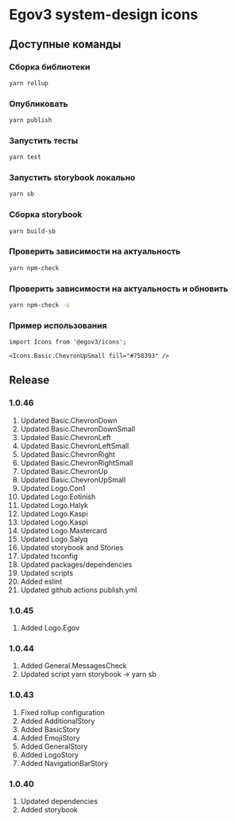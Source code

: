 # Egov3 system-design icons

## Доступные команды

### Сборка библиотеки
```bash
yarn rollup
```

### Опубликовать
```bash
yarn publish
```

### Запустить тесты
```bash
yarn test
```

### Запустить storybook локально
```bash
yarn sb
```

### Сборка storybook
```bash
yarn build-sb
```

### Проверить зависимости на актуальность
```bash
yarn npm-check
```

### Проверить зависимости на актуальность и обновить
```bash
yarn npm-check -u
```

### Пример использования
```tsx
import Icons from '@egov3/icons';

<Icons.Basic.СhevronUpSmall fill="#758393" />
```

## Release
### 1.0.46
1. Updated Basic.ChevronDown
2. Updated Basic.ChevronDownSmall
3. Updated Basic.ChevronLeft
4. Updated Basic.ChevronLeftSmall
5. Updated Basic.ChevronRight
6. Updated Basic.ChevronRightSmall
7. Updated Basic.ChevronUp
8. Updated Basic.ChevronUpSmall
9. Updated Logo.Con1
10. Updated Logo.Eotinish 
11. Updated Logo.Halyk
12. Updated Logo.Kaspi
13. Updated Logo.Kaspi
14. Updated Logo.Mastercard
15. Updated Logo.Salyq
16. Updated storybook and Stories
17. Updated tsconfig
18. Updated packages/dependencies
19. Updated scripts
20. Added eslint
21. Updated github actions publish.yml

### 1.0.45
1. Added Logo.Egov

### 1.0.44
1. Added General.MessagesCheck
2. Updated script yarn storybook -> yarn sb

### 1.0.43
1. Fixed rollup configuration
2. Added AdditionalStory
3. Added BasicStory
4. Added EmojiStory
5. Added GeneralStory
6. Added LogoStory
7. Added NavigationBarStory

### 1.0.40
1. Updated dependencies 
2. Added storybook 
